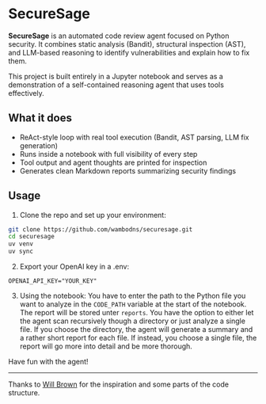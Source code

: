 # SecureSage

**SecureSage** is an automated code review agent focused on Python security. It combines static analysis (Bandit), structural inspection (AST), and LLM-based reasoning to identify vulnerabilities and explain how to fix them.

This project is built entirely in a Jupyter notebook and serves as a demonstration of a self-contained reasoning agent that uses tools effectively.

## What it does

- ReAct-style loop with real tool execution (Bandit, AST parsing, LLM fix generation)
- Runs inside a notebook with full visibility of every step
- Tool output and agent thoughts are printed for inspection
- Generates clean Markdown reports summarizing security findings

## Usage

1. Clone the repo and set up your environment:

```bash
git clone https://github.com/wambodns/securesage.git
cd securesage
uv venv
uv sync
```

2. Export your OpenAI key in a .env:
```
OPENAI_API_KEY="YOUR_KEY"
```

3. Using the notebook:
You have to enter the path to the Python file you want to analyze in the `CODE_PATH` variable at the start of the notebook. The report will be stored unter `reports`.
You have the option to either let the agent scan recursively though a directory or just analyze a single file. If you choose the directory, the agent will generate a summary and a rather short report for each file.
If instead, you choose a single file, the report will go more into detail and be more thorough.

Have fun with the agent!

---
Thanks to [Will Brown](https://x.com/willccbb) for the inspiration and some parts of the code structure.